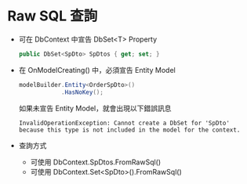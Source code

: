 # Raw SQL 查詢

- 可在 DbContext 中宣告 DbSet\<T> Property

    ```csharp
    public DbSet<SpDto> SpDtos { get; set; }
    ```

- 在 OnModelCreating() 中，必須宣告 Entity Model

    ```csharp
    modelBuilder.Entity<OrderSpDto>()
                .HasNoKey();
    ```

    如果未宣告 Entity Model，就會出現以下錯誤訊息

    ```
    InvalidOperationException: Cannot create a DbSet for 'SpDto' because this type is not included in the model for the context.
    ```

- 查詢方式
  - 可使用 DbContext.SpDtos.FromRawSql()
  - 可使用 DbContext.Set\<SpDto>().FromRawSql()